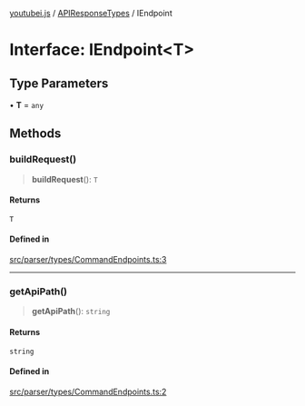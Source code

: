 [youtubei.js](../../../README.md) / [APIResponseTypes](../README.md) / IEndpoint

# Interface: IEndpoint\<T\>

## Type Parameters

• **T** = `any`

## Methods

### buildRequest()

> **buildRequest**(): `T`

#### Returns

`T`

#### Defined in

[src/parser/types/CommandEndpoints.ts:3](https://github.com/LuanRT/YouTube.js/blob/fc5571629eca037af7de03f4b903da6add1f300b/src/parser/types/CommandEndpoints.ts#L3)

***

### getApiPath()

> **getApiPath**(): `string`

#### Returns

`string`

#### Defined in

[src/parser/types/CommandEndpoints.ts:2](https://github.com/LuanRT/YouTube.js/blob/fc5571629eca037af7de03f4b903da6add1f300b/src/parser/types/CommandEndpoints.ts#L2)
